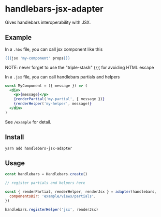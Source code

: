 # handlebars-jsx-adapter

Gives handlebars interoperability with JSX.

## Example

In a `.hbs` file, you can call jsx component like this

```hbs
{{{jsx 'my-component' props}}}
```

NOTE: never forget to use the "triple-stash" `{{{` for avoiding HTML escape

In a `.jsx` file, you can call handlebars partials and helpers

```jsx
const MyComponent = ({ message }) => (
  <div>
    <p>{message}</p>
    {renderPartial('my-partial', { message })}
    {renderHelper('my-helper', message)}
  </div>
)
```

See `/example` for detail.

## Install

```
yarn add handlebars-jsx-adapter
```

## Usage

```js
const handlebars = Handlebars.create()

// register partials and helpers here

const { renderPartial, renderHelper, renderJsx } = adapter(handlebars, {
  componentsDir: 'example/views/partials',
})

handlebars.registerHelper('jsx', renderJsx)
```
